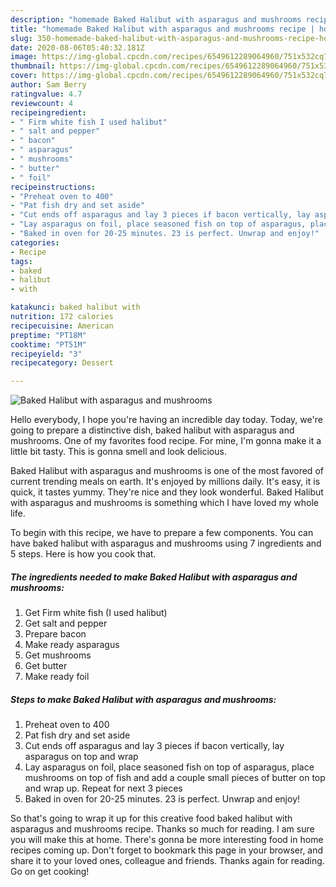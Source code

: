 ```yaml
---
description: "homemade Baked Halibut with asparagus and mushrooms recipe | how to keep Baked Halibut with asparagus and mushrooms"
title: "homemade Baked Halibut with asparagus and mushrooms recipe | how to keep Baked Halibut with asparagus and mushrooms"
slug: 350-homemade-baked-halibut-with-asparagus-and-mushrooms-recipe-how-to-keep-baked-halibut-with-asparagus-and-mushrooms
date: 2020-08-06T05:40:32.181Z
image: https://img-global.cpcdn.com/recipes/6549612289064960/751x532cq70/baked-halibut-with-asparagus-and-mushrooms-recipe-main-photo.jpg
thumbnail: https://img-global.cpcdn.com/recipes/6549612289064960/751x532cq70/baked-halibut-with-asparagus-and-mushrooms-recipe-main-photo.jpg
cover: https://img-global.cpcdn.com/recipes/6549612289064960/751x532cq70/baked-halibut-with-asparagus-and-mushrooms-recipe-main-photo.jpg
author: Sam Berry
ratingvalue: 4.7
reviewcount: 4
recipeingredient:
- " Firm white fish I used halibut"
- " salt and pepper"
- " bacon"
- " asparagus"
- " mushrooms"
- " butter"
- " foil"
recipeinstructions:
- "Preheat oven to 400"
- "Pat fish dry and set aside"
- "Cut ends off asparagus and lay 3 pieces if bacon vertically, lay asparagus on top and wrap"
- "Lay asparagus on foil, place seasoned fish on top of asparagus, place mushrooms on top of fish and add a couple small pieces of butter on top and wrap up. Repeat for next 3 pieces"
- "Baked in oven for 20-25 minutes. 23 is perfect. Unwrap and enjoy!"
categories:
- Recipe
tags:
- baked
- halibut
- with

katakunci: baked halibut with 
nutrition: 172 calories
recipecuisine: American
preptime: "PT18M"
cooktime: "PT51M"
recipeyield: "3"
recipecategory: Dessert

---
```



![Baked Halibut with asparagus and mushrooms](https://img-global.cpcdn.com/recipes/6549612289064960/751x532cq70/baked-halibut-with-asparagus-and-mushrooms-recipe-main-photo.jpg)

Hello everybody, I hope you're having an incredible day today. Today, we're going to prepare a distinctive dish, baked halibut with asparagus and mushrooms. One of my favorites food recipe. For mine, I'm gonna make it a little bit tasty. This is gonna smell and look delicious.

Baked Halibut with asparagus and mushrooms is one of the most favored of current trending meals on earth. It's enjoyed by millions daily. It's easy, it is quick, it tastes yummy. They're nice and they look wonderful. Baked Halibut with asparagus and mushrooms is something which I have loved my whole life.




To begin with this recipe, we have to prepare a few components. You can have baked halibut with asparagus and mushrooms using 7 ingredients and 5 steps. Here is how you cook that.

<!--inarticleads1-->

##### The ingredients needed to make Baked Halibut with asparagus and mushrooms:

1. Get  Firm white fish (I used halibut)
1. Get  salt and pepper
1. Prepare  bacon
1. Make ready  asparagus
1. Get  mushrooms
1. Get  butter
1. Make ready  foil




<!--inarticleads2-->

##### Steps to make Baked Halibut with asparagus and mushrooms:

1. Preheat oven to 400
1. Pat fish dry and set aside
1. Cut ends off asparagus and lay 3 pieces if bacon vertically, lay asparagus on top and wrap
1. Lay asparagus on foil, place seasoned fish on top of asparagus, place mushrooms on top of fish and add a couple small pieces of butter on top and wrap up. Repeat for next 3 pieces
1. Baked in oven for 20-25 minutes. 23 is perfect. Unwrap and enjoy!




So that's going to wrap it up for this creative food baked halibut with asparagus and mushrooms recipe. Thanks so much for reading. I am sure you will make this at home. There's gonna be more interesting food in home recipes coming up. Don't forget to bookmark this page in your browser, and share it to your loved ones, colleague and friends. Thanks again for reading. Go on get cooking!
